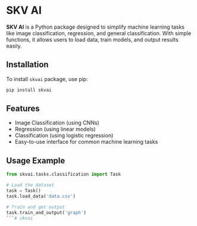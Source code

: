 # SKV AI

**SKV AI** is a Python package designed to simplify machine learning tasks like image classification, regression, and general classification. With simple functions, it allows users to load data, train models, and output results easily.

## Installation

To install `skvai` package, use pip:

```bash
pip install skvai
```


## Features
* Image Classification (using CNNs)
* Regression (using linear models)
* Classification (using logistic regression)
* Easy-to-use interface for common machine learning tasks

## Usage Example
```python
from skvai.tasks.classification import Task

# Load the dataset
task = Task()
task.load_data('data.csv')

# Train and get output
task.train_and_output('graph')
```# skvai
